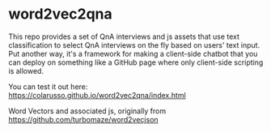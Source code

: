 # word2vec2qna

This repo provides a set of QnA interviews and js assets that use text classification to select QnA interviews on the fly based on users' text input. Put another way, it's a framework for making a client-side chatbot that you can deploy on something like a GitHub page where only client-side scripting is allowed.

You can test it out here: https://colarusso.github.io/word2vec2qna/index.html

Word Vectors and associated js, originally from https://github.com/turbomaze/word2vecjson
